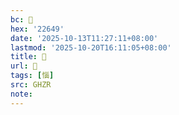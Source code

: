 ```yaml
---
bc: 𢙉
hex: '22649'
date: '2025-10-13T11:27:11+08:00'
lastmod: '2025-10-20T16:11:05+08:00'
title: 󰖅
url: 󰖅
tags: [惱]
src: GHZR
note:
---
```

